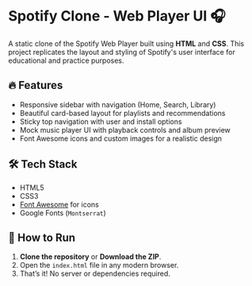 # Spotify Clone - Web Player UI 🎧

A static clone of the Spotify Web Player built using **HTML** and **CSS**. This project replicates the layout and styling of Spotify's user interface for educational and practice purposes.

## 🔥 Features

- Responsive sidebar with navigation (Home, Search, Library)
- Beautiful card-based layout for playlists and recommendations
- Sticky top navigation with user and install options
- Mock music player UI with playback controls and album preview
- Font Awesome icons and custom images for a realistic design

## 🛠️ Tech Stack

- HTML5
- CSS3
- [Font Awesome](https://fontawesome.com/) for icons
- Google Fonts (`Montserrat`)

## 🚀 How to Run

1. **Clone the repository** or **Download the ZIP**.
2. Open the `index.html` file in any modern browser.
3. That’s it! No server or dependencies required.